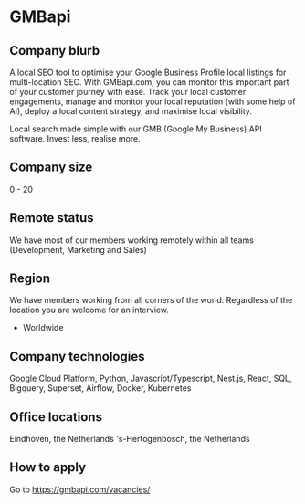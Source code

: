 # GMBapi

## Company blurb

A local SEO tool to optimise your Google Business Profile local listings for multi-location SEO. With GMBapi.com, you can monitor this important part of your customer journey with ease. Track your local customer engagements, manage and monitor your local reputation (with some help of AI), deploy a local content strategy, and maximise local visibility. 

Local search made simple with our GMB (Google My Business) API software. Invest less, realise more.

## Company size

0 - 20

## Remote status

We have most of our members working remotely within all teams (Development, Marketing and Sales)

## Region

We have members working from all corners of the world. Regardless of the location you are  welcome for an interview. 

* Worldwide

## Company technologies

Google Cloud Platform, Python, Javascript/Typescript, Nest.js, React, SQL, Bigquery, Superset, Airflow, Docker, Kubernetes

## Office locations

Eindhoven, the Netherlands 
's-Hertogenbosch, the Netherlands 

## How to apply

Go to https://gmbapi.com/vacancies/
